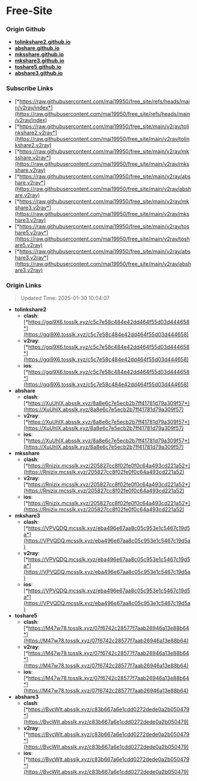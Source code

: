 # Free-Site

### Origin Github

- [**tolinkshare2.github.io**](https://github.com/tolinkshare2/tolinkshare2.github.io)
- [**abshare.github.io**](https://github.com/abshare/abshare.github.io)
- [**mksshare.github.io**](https://github.com/mksshare/mksshare.github.io)
- [**mkshare3.github.io**](https://github.com/mkshare3/mkshare3.github.io)
- [**toshare5.github.io**](https://github.com/toshare5/toshare5.github.io)
- [**abshare3.github.io**](https://github.com/abshare3/abshare3.github.io)

### Subscribe Links

- [*https://raw.githubusercontent.com/mai19950/free_site/refs/heads/main/v2ray/index*](https://raw.githubusercontent.com/mai19950/free_site/refs/heads/main/v2ray/index)
- [*https://raw.githubusercontent.com/mai19950/free_site/main/v2ray/tolinkshare2.v2ray*](https://raw.githubusercontent.com/mai19950/free_site/main/v2ray/tolinkshare2.v2ray)
- [*https://raw.githubusercontent.com/mai19950/free_site/main/v2ray/mksshare.v2ray*](https://raw.githubusercontent.com/mai19950/free_site/main/v2ray/mksshare.v2ray)
- [*https://raw.githubusercontent.com/mai19950/free_site/main/v2ray/abshare.v2ray*](https://raw.githubusercontent.com/mai19950/free_site/main/v2ray/abshare.v2ray)
- [*https://raw.githubusercontent.com/mai19950/free_site/main/v2ray/mkshare3.v2ray*](https://raw.githubusercontent.com/mai19950/free_site/main/v2ray/mkshare3.v2ray)
- [*https://raw.githubusercontent.com/mai19950/free_site/main/v2ray/toshare5.v2ray*](https://raw.githubusercontent.com/mai19950/free_site/main/v2ray/toshare5.v2ray)
- [*https://raw.githubusercontent.com/mai19950/free_site/main/v2ray/abshare3.v2ray*](https://raw.githubusercontent.com/mai19950/free_site/main/v2ray/abshare3.v2ray)

### Origin Links

> Updated Time: 2025-01-30 10:04:07

- **tolinkshare2**
  - **clash**: [*https://gqi9X6.tosslk.xyz/c5c7e58c484e42dd464f55d03d444658*](https://gqi9X6.tosslk.xyz/c5c7e58c484e42dd464f55d03d444658)
  - **v2ray**: [*https://gqi9X6.tosslk.xyz/c5c7e58c484e42dd464f55d03d444658*](https://gqi9X6.tosslk.xyz/c5c7e58c484e42dd464f55d03d444658)
  - **ios**: [*https://gqi9X6.tosslk.xyz/c5c7e58c484e42dd464f55d03d444658*](https://gqi9X6.tosslk.xyz/c5c7e58c484e42dd464f55d03d444658)
- **abshare**
  - **clash**: [*https://XuUhlX.absslk.xyz/8a8e6c7e5ecb2b7ff41781d79a309f57*](https://XuUhlX.absslk.xyz/8a8e6c7e5ecb2b7ff41781d79a309f57)
  - **v2ray**: [*https://XuUhlX.absslk.xyz/8a8e6c7e5ecb2b7ff41781d79a309f57*](https://XuUhlX.absslk.xyz/8a8e6c7e5ecb2b7ff41781d79a309f57)
  - **ios**: [*https://XuUhlX.absslk.xyz/8a8e6c7e5ecb2b7ff41781d79a309f57*](https://XuUhlX.absslk.xyz/8a8e6c7e5ecb2b7ff41781d79a309f57)
- **mksshare**
  - **clash**: [*https://Rnizix.mcsslk.xyz/205827cc8f02fe0f0c64a493cd221a52*](https://Rnizix.mcsslk.xyz/205827cc8f02fe0f0c64a493cd221a52)
  - **v2ray**: [*https://Rnizix.mcsslk.xyz/205827cc8f02fe0f0c64a493cd221a52*](https://Rnizix.mcsslk.xyz/205827cc8f02fe0f0c64a493cd221a52)
  - **ios**: [*https://Rnizix.mcsslk.xyz/205827cc8f02fe0f0c64a493cd221a52*](https://Rnizix.mcsslk.xyz/205827cc8f02fe0f0c64a493cd221a52)
- **mkshare3**
  - **clash**: [*https://VPVQDQ.mcsslk.xyz/eba496e67aa8c05c953e1c5467c19d5a*](https://VPVQDQ.mcsslk.xyz/eba496e67aa8c05c953e1c5467c19d5a)
  - **v2ray**: [*https://VPVQDQ.mcsslk.xyz/eba496e67aa8c05c953e1c5467c19d5a*](https://VPVQDQ.mcsslk.xyz/eba496e67aa8c05c953e1c5467c19d5a)
  - **ios**: [*https://VPVQDQ.mcsslk.xyz/eba496e67aa8c05c953e1c5467c19d5a*](https://VPVQDQ.mcsslk.xyz/eba496e67aa8c05c953e1c5467c19d5a)
- **toshare5**
  - **clash**: [*https://M47w78.tosslk.xyz/07f6742c28577f7aab26946a13e88b64*](https://M47w78.tosslk.xyz/07f6742c28577f7aab26946a13e88b64)
  - **v2ray**: [*https://M47w78.tosslk.xyz/07f6742c28577f7aab26946a13e88b64*](https://M47w78.tosslk.xyz/07f6742c28577f7aab26946a13e88b64)
  - **ios**: [*https://M47w78.tosslk.xyz/07f6742c28577f7aab26946a13e88b64*](https://M47w78.tosslk.xyz/07f6742c28577f7aab26946a13e88b64)
- **abshare3**
  - **clash**: [*https://BvcWIt.absslk.xyz/c83b667a6e1cdd0272dede0a2b050479*](https://BvcWIt.absslk.xyz/c83b667a6e1cdd0272dede0a2b050479)
  - **v2ray**: [*https://BvcWIt.absslk.xyz/c83b667a6e1cdd0272dede0a2b050479*](https://BvcWIt.absslk.xyz/c83b667a6e1cdd0272dede0a2b050479)
  - **ios**: [*https://BvcWIt.absslk.xyz/c83b667a6e1cdd0272dede0a2b050479*](https://BvcWIt.absslk.xyz/c83b667a6e1cdd0272dede0a2b050479)
